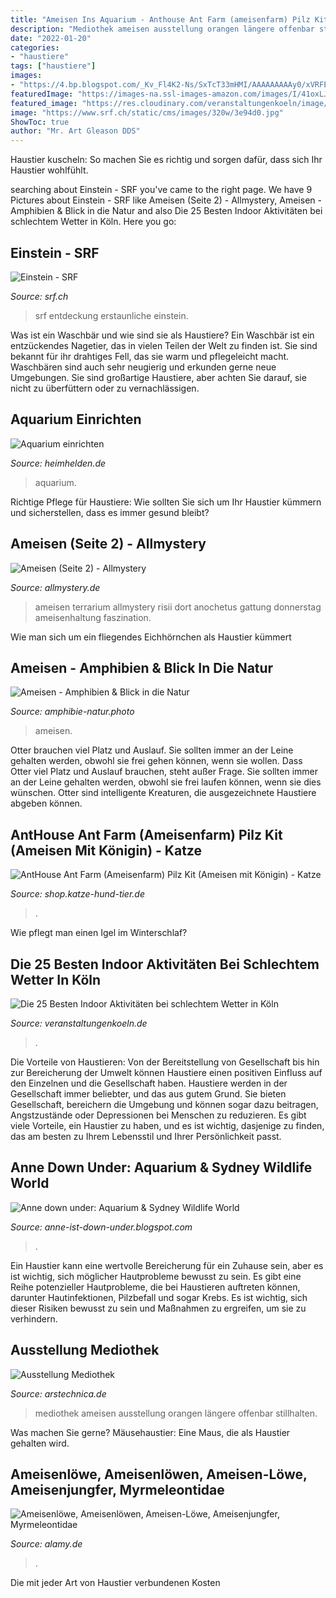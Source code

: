 ```yaml
---
title: "Ameisen Ins Aquarium - Anthouse Ant Farm (ameisenfarm) Pilz Kit (ameisen Mit Königin)"
description: "Mediothek ameisen ausstellung orangen längere offenbar stillhalten"
date: "2022-01-20"
categories:
- "haustiere"
tags: ["haustiere"]
images:
- "https://4.bp.blogspot.com/_Kv_Fl4K2-Ns/SxTcT33mHMI/AAAAAAAAAy0/xVRFErcSAT0/s1600/DSC02313.JPG"
featuredImage: "https://images-na.ssl-images-amazon.com/images/I/41oxLJCgsLL.jpg"
featured_image: "https://res.cloudinary.com/veranstaltungenkoeln/image/upload/c_scale,w_900/Klettern_-_Bouldern_lrojbb.jpg"
image: "https://www.srf.ch/static/cms/images/320w/3e94d0.jpg"
ShowToc: true
author: "Mr. Art Gleason DDS"
---
```



Haustier kuscheln: So machen Sie es richtig und sorgen dafür, dass sich Ihr Haustier wohlfühlt.

	

		
searching about Einstein - SRF you've came to the right page. We have 9 Pictures about Einstein - SRF like Ameisen (Seite 2) - Allmystery, Ameisen - Amphibien &amp; Blick in die Natur and also Die 25 Besten Indoor Aktivitäten bei schlechtem Wetter in Köln. Here you go:
		
    
## Einstein - SRF

<img loading=lazy src="https://www.srf.ch/static/cms/images/320w/3e94d0.jpg" onerror="this.onerror=null;this.src='https://tse1.mm.bing.net/th?id=OIP.ACCCxhL5OcFX5WdebLiOtwAAAA&amp;pid=15.1';" alt="Einstein - SRF">

_Source: srf.ch_

>srf entdeckung erstaunliche einstein. 

	

Was ist ein Waschbär und wie sind sie als Haustiere?
Ein Waschbär ist ein entzückendes Nagetier, das in vielen Teilen der Welt zu finden ist. Sie sind bekannt für ihr drahtiges Fell, das sie warm und pflegeleicht macht. Waschbären sind auch sehr neugierig und erkunden gerne neue Umgebungen. Sie sind großartige Haustiere, aber achten Sie darauf, sie nicht zu überfüttern oder zu vernachlässigen.

    
## Aquarium Einrichten

<img loading=lazy src="http://www.heimhelden.de/wp-content/uploads/2013/12/licht-als-natuerliche-gliederung-des-raumes-150x150.jpg?x49890" onerror="this.onerror=null;this.src='https://tse3.mm.bing.net/th?id=OIP.QqqdR6PIH3Lrsn5NlsNqyQAAAA&amp;pid=15.1';" alt="Aquarium einrichten">

_Source: heimhelden.de_

>aquarium. 

	

Richtige Pflege für Haustiere: Wie sollten Sie sich um Ihr Haustier kümmern und sicherstellen, dass es immer gesund bleibt?

    
## Ameisen (Seite 2) - Allmystery

<img loading=lazy src="https://www.allmystery.de/static/upics/9064fa2ec8_IMG_7455.JPG" onerror="this.onerror=null;this.src='https://tse3.mm.bing.net/th?id=OIP.5M30N43FxuJkJIaSx5sR7QHaFj&amp;pid=15.1';" alt="Ameisen (Seite 2) - Allmystery">

_Source: allmystery.de_

>ameisen terrarium allmystery risii dort anochetus gattung donnerstag ameisenhaltung faszination. 

	

Wie man sich um ein fliegendes Eichhörnchen als Haustier kümmert

    
## Ameisen - Amphibien &amp; Blick In Die Natur

<img loading=lazy src="https://www.amphibie-natur.photo/files/Insekten/Ameisen/©IMG_7438.jpg" onerror="this.onerror=null;this.src='https://tse2.mm.bing.net/th?id=OIP.rfrVVMIKApMeH68mZPT9-QHaLC&amp;pid=15.1';" alt="Ameisen - Amphibien &amp; Blick in die Natur">

_Source: amphibie-natur.photo_

>ameisen. 

	

Otter brauchen viel Platz und Auslauf. Sie sollten immer an der Leine gehalten werden, obwohl sie frei gehen können, wenn sie wollen.
Dass Otter viel Platz und Auslauf brauchen, steht außer Frage. Sie sollten immer an der Leine gehalten werden, obwohl sie frei laufen können, wenn sie dies wünschen. Otter sind intelligente Kreaturen, die ausgezeichnete Haustiere abgeben können.

    
## AntHouse Ant Farm (Ameisenfarm) Pilz Kit (Ameisen Mit Königin) - Katze

<img loading=lazy src="https://images-na.ssl-images-amazon.com/images/I/41oxLJCgsLL.jpg" onerror="this.onerror=null;this.src='https://tse4.mm.bing.net/th?id=OIP.QHtZdmsYhSmW9rE0iI4eTwHaHa&amp;pid=15.1';" alt="AntHouse Ant Farm (Ameisenfarm) Pilz Kit (Ameisen mit Königin) - Katze">

_Source: shop.katze-hund-tier.de_

>. 

	

Wie pflegt man einen Igel im Winterschlaf?

    
## Die 25 Besten Indoor Aktivitäten Bei Schlechtem Wetter In Köln

<img loading=lazy src="https://res.cloudinary.com/veranstaltungenkoeln/image/upload/c_scale,w_900/Klettern_-_Bouldern_lrojbb.jpg" onerror="this.onerror=null;this.src='https://tse1.mm.bing.net/th?id=OIP.j7esl2I1_lhkXeRJSanRpAHaFj&amp;pid=15.1';" alt="Die 25 Besten Indoor Aktivitäten bei schlechtem Wetter in Köln">

_Source: veranstaltungenkoeln.de_

>. 

	

Die Vorteile von Haustieren: Von der Bereitstellung von Gesellschaft bis hin zur Bereicherung der Umwelt können Haustiere einen positiven Einfluss auf den Einzelnen und die Gesellschaft haben.
Haustiere werden in der Gesellschaft immer beliebter, und das aus gutem Grund. Sie bieten Gesellschaft, bereichern die Umgebung und können sogar dazu beitragen, Angstzustände oder Depressionen bei Menschen zu reduzieren. Es gibt viele Vorteile, ein Haustier zu haben, und es ist wichtig, dasjenige zu finden, das am besten zu Ihrem Lebensstil und Ihrer Persönlichkeit passt.

    
## Anne Down Under: Aquarium &amp; Sydney Wildlife World

<img loading=lazy src="https://4.bp.blogspot.com/_Kv_Fl4K2-Ns/SxTcT33mHMI/AAAAAAAAAy0/xVRFErcSAT0/s1600/DSC02313.JPG" onerror="this.onerror=null;this.src='https://tse3.mm.bing.net/th?id=OIP.d1X79PRWaZdmYLLOJ-d4gwHaFj&amp;pid=15.1';" alt="Anne down under: Aquarium &amp; Sydney Wildlife World">

_Source: anne-ist-down-under.blogspot.com_

>. 

	

Ein Haustier kann eine wertvolle Bereicherung für ein Zuhause sein, aber es ist wichtig, sich möglicher Hautprobleme bewusst zu sein.
Es gibt eine Reihe potenzieller Hautprobleme, die bei Haustieren auftreten können, darunter Hautinfektionen, Pilzbefall und sogar Krebs. Es ist wichtig, sich dieser Risiken bewusst zu sein und Maßnahmen zu ergreifen, um sie zu verhindern.

    
## Ausstellung Mediothek

<img loading=lazy src="http://www.arstechnica.de/foto/mediothek/5D2-30957.JPG" onerror="this.onerror=null;this.src='https://tse2.mm.bing.net/th?id=OIP.yjbU77gnytGQOkFmw6_90QHaE8&amp;pid=15.1';" alt="Ausstellung Mediothek">

_Source: arstechnica.de_

>mediothek ameisen ausstellung orangen längere offenbar stillhalten. 

	

Was machen Sie gerne?
Mäusehaustier: Eine Maus, die als Haustier gehalten wird.

    
## Ameisenlöwe, Ameisenlöwen, Ameisen-Löwe, Ameisenjungfer, Myrmeleontidae

<img loading=lazy src="https://l450v.alamy.com/450vde/gj0k2f/ameisenlowe-ameisenlowen-ameisen-lowe-ameisenjungfer-myrmeleontidae-fangtrichter-im-sand-einer-binnendune-larve-larven-eine-gj0k2f.jpg" onerror="this.onerror=null;this.src='https://tse4.mm.bing.net/th?id=OIP.z7vWjP08pyo_Fk6iJKDckgAAAA&amp;pid=15.1';" alt="Ameisenlöwe, Ameisenlöwen, Ameisen-Löwe, Ameisenjungfer, Myrmeleontidae">

_Source: alamy.de_

>. 

	

Die mit jeder Art von Haustier verbundenen Kosten

